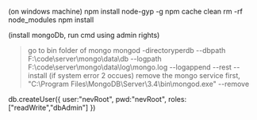 (on windows machine)
npm install node-gyp -g
npm cache clean
rm -rf node_modules
npm install


(install mongoDb, run cmd using admin rights)
>go to bin folder of mongo
>mongod -directoryperdb --dbpath F:\code\server\mongo\data\db --logpath F:\code\server\mongo\data\log\mongo.log --logappend --rest --install
> (if system error 2 occues) remove the mongo service first, "C:\Program Files\MongoDB\Server\3.4\bin\mongod.exe" --remove


db.createUser({
    user:"nevRoot",
    pwd:"nevRoot",
    roles:["readWrite","dbAdmin"]
})
